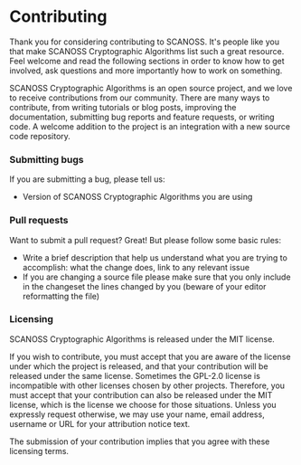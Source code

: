 # Contributing

Thank you for considering contributing to SCANOSS. It's people like you that make SCANOSS Cryptographic Algorithms list such a great resource. Feel welcome and read the following sections
in order to know how to get involved, ask questions and more importantly how to work on something.

SCANOSS Cryptographic Algorithms is an open source project, and we love to receive contributions from our community. There are many ways to contribute, from writing tutorials or blog posts, improving the documentation, submitting bug reports and feature requests, or writing code.
A welcome addition to the project is an integration with a new source code repository.

### Submitting bugs

If you are submitting a bug, please tell us:

- Version of SCANOSS Cryptographic Algorithms you are using

### Pull requests

Want to submit a pull request? Great! But please follow some basic rules:

- Write a brief description that help us understand what you are trying to accomplish: what the change does, link to any relevant issue
- If you are changing a source file please make sure that you only include in the changeset the lines changed by you (beware of your editor reformatting the file)

### Licensing

SCANOSS Cryptographic Algorithms is released under the MIT license.

If you wish to contribute, you must accept that you are aware of the license under which the project is released, and that your contribution will be released under the same license.
Sometimes the GPL-2.0 license is incompatible with other licenses chosen by other projects. Therefore, you must accept that your contribution can also be released under the MIT license, which is the license we choose for those situations. Unless you expressly request otherwise, we may use your name, email address, username or URL for your attribution notice text.

The submission of your contribution implies that you agree with these licensing terms.
